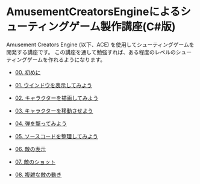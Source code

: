 ﻿
# AmusementCreatorsEngineによるシューティングゲーム製作講座(C#版)

Amusement Creators Engine (以下、ACE) を使用してシューティングゲームを開発する講座です。
この講座を通して勉強すれば、ある程度のレベルのシューティングゲームを作れるようになります。

* [00. 初めに](00.md)

* [01. ウインドウを表示してみよう](01.md)

* [02. キャラクターを描画してみよう](02.md)

* [03. キャラクターを移動させよう](03.md)

* [04. 弾を撃ってみよう](04.md)

* [05. ソースコードを整理してみよう](05.md)

* [06. 敵の表示](06.md)

* [07. 敵のショット](07.md)

* [08. 複雑な敵の動き](08.md)

